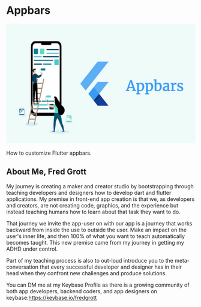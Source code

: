 # Appbars

![Appbars](./media/appbars-readme.png)

How to customize Flutter appbars.

## About Me, Fred Grott

My journey is creating a maker and creator studio by bootstrapping through teaching developers and designers how to develop dart and flutter applications. My premise in front-end app creation is that we, as developers and creators, are not creating code, graphics, and the experience but instead teaching humans how to learn about that task they want to do.

That journey we invite the app-user on with our app is a journey that works backward from inside the use to outside the user. Make an impact on the user's inner life, and then 100% of what you want to teach automatically becomes taught. This new premise came from my journey in getting my ADHD under control.

Part of my teaching process is also to out-loud introduce you to the meta-conversation that every successful developer and designer has in their head when they confront new challenges and produce solutions.

You can DM me at my Keybase Profile as there is a growing community of both app developers, backend coders, and app designers on keybase:<https://keybase.io/fredgrott>
